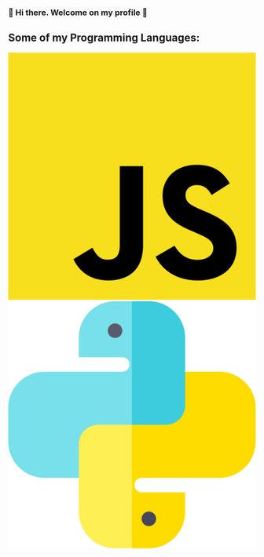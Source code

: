 ### 👋 Hi there. Welcome on my profile 👋

<!--
**NicerDicer15/NicerDicer15** is a ✨ _special_ ✨ repository because its `README.md` (this file) appears on your GitHub profile.

Here are some ideas to get you started:
<!--
- 🔭 I’m currently working on ...
- 🌱 I’m currently learning ...
- 👯 I’m looking to collaborate on ...
- 🤔 I’m looking for help with ...
- 💬 Ask me about ...
- 📫 How to reach me: ...
- 😄 Pronouns: ...
- ⚡ Fun fact: ...
-->

## Some of my Programming Languages:
![js](https://github.com/NicerDicer15/NicerDicer15/blob/master/js.png?raw=true)
![alt text](https://github.com/NicerDicer15/NicerDicer15/blob/master/python.svg?raw=true)
<!--![alt text](https://github.com/NicerDicer15/NicerDicer15/blob/master/js.png?raw=true)-->

